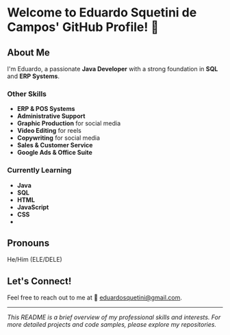 # Welcome to Eduardo Squetini de Campos' GitHub Profile! 👋

## About Me
I'm Eduardo, a passionate **Java Developer** with a strong foundation in **SQL** and **ERP Systems**.

### Other Skills
- **ERP & POS Systems**
- **Administrative Support**
- **Graphic Production** for social media
- **Video Editing** for reels
- **Copywriting** for social media
- **Sales & Customer Service**
- **Google Ads & Office Suite**

### Currently Learning
- **Java**
- **SQL**
- **HTML**
- **JavaScript**
- **CSS**
- 
## Pronouns
He/Him (ELE/DELE)

## Let's Connect!
Feel free to reach out to me at 📧 eduardosquetini@gmail.com.

---

*This README is a brief overview of my professional skills and interests. For more detailed projects and code samples, please explore my repositories.*


